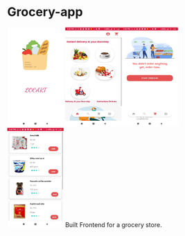 # Grocery-app
<img src ="5.jpeg" width="130" height="230" /> <img src ="6.jpeg" width="130" height="230" /><img src ="7.jpeg" width="130" height="230" /> <img src ="8.jpeg" width="130" height="230" />
Built Frontend for a grocery store. 

